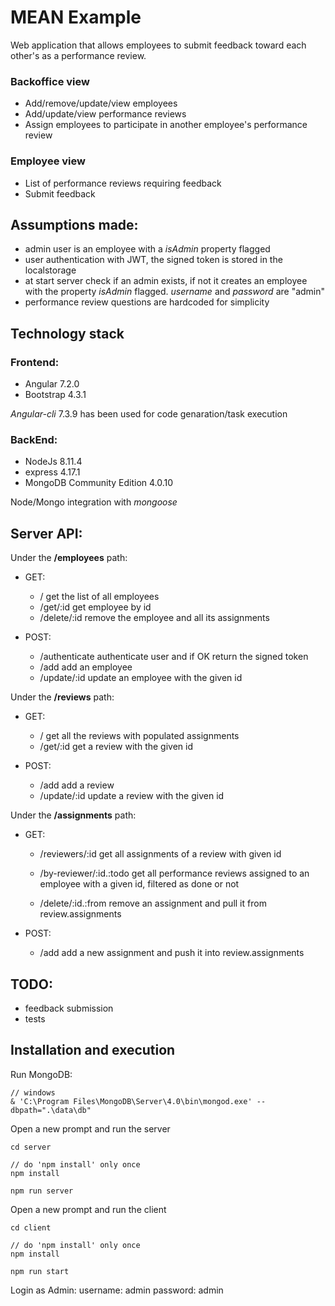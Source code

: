 # MEAN Example

Web application that allows employees to submit feedback toward each other's as a performance review.

### Backoffice view

- Add/remove/update/view employees
- Add/update/view performance reviews
- Assign employees to participate in another employee's performance review

### Employee view

- List of performance reviews requiring feedback
- Submit feedback

## Assumptions made:

- admin user is an employee with a _isAdmin_ property flagged
- user authentication with JWT, the signed token is stored in the localstorage
- at start server check if an admin exists, if not it creates an employee with the property _isAdmin_ flagged. _username_ and _password_ are "admin"
- performance review questions are hardcoded for simplicity

## Technology stack

### Frontend:

- Angular 7.2.0
- Bootstrap 4.3.1

_Angular-cli_ 7.3.9 has been used for code genaration/task execution

### BackEnd:

- NodeJs 8.11.4
- express 4.17.1
- MongoDB Community Edition 4.0.10

Node/Mongo integration with _mongoose_

## Server API:

Under the **/employees** path:

- GET:

  - /
    get the list of all employees
  - /get/:id
    get employee by id
  - /delete/:id
    remove the employee and all its assignments

- POST:

  - /authenticate
    authenticate user and if OK return the signed token
  - /add
    add an employee
  - /update/:id
    update an employee with the given id

Under the **/reviews** path:

- GET:

  - /
    get all the reviews with populated assignments
  - /get/:id
    get a review with the given id

- POST:

  - /add
    add a review
  - /update/:id
    update a review with the given id

Under the **/assignments** path:

- GET:

  - /reviewers/:id
    get all assignments of a review with given id
  - /by-reviewer/:id.:todo
    get all performance reviews assigned to an employee with a given id, filtered as done or not

  - /delete/:id.:from
    remove an assignment and pull it from review.assignments

- POST:

  - /add
    add a new assignment and push it into review.assignments

## TODO:

- feedback submission
- tests

## Installation and execution

Run MongoDB:

```
// windows
& 'C:\Program Files\MongoDB\Server\4.0\bin\mongod.exe' --dbpath=".\data\db"
```

Open a new prompt and run the server

```
cd server

// do 'npm install' only once
npm install

npm run server

```

Open a new prompt and run the client

```
cd client

// do 'npm install' only once
npm install

npm run start

```

Login as Admin:
username: admin
password: admin
